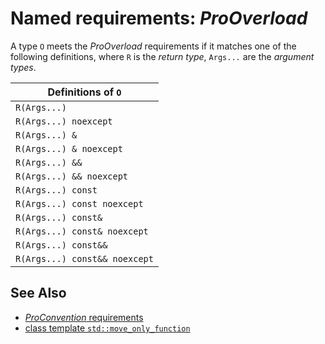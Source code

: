 # Named requirements: *ProOverload*

A type `O` meets the *ProOverload* requirements if it matches one of the following definitions, where `R` is the *return type*, `Args...` are the *argument types*.

| Definitions of `O`            |
| ----------------------------- |
| `R(Args...)`                  |
| `R(Args...) noexcept`         |
| `R(Args...) &`                |
| `R(Args...) & noexcept`       |
| `R(Args...) &&`               |
| `R(Args...) && noexcept`      |
| `R(Args...) const`            |
| `R(Args...) const noexcept`   |
| `R(Args...) const&`           |
| `R(Args...) const& noexcept`  |
| `R(Args...) const&&`          |
| `R(Args...) const&& noexcept` |

## See Also

- [*ProConvention* requirements](ProConvention.md)
- [class template `std::move_only_function`](https://en.cppreference.com/w/cpp/utility/functional/move_only_function)
